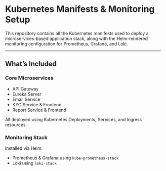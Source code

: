 # Kubernetes Manifests & Monitoring Setup

This repository contains all the Kubernetes manifests used to deploy a microservices-based application stack, along with the Helm-rendered monitoring configuration for Prometheus, Grafana, and Loki.

---
## What’s Included

### Core Microservices

- API Gateway
- Eureka Server
- Email Service
- KYC Service & Frontend
- Report Service & Frontend

All deployed using Kubernetes Deployments, Services, and Ingress resources.

### Monitoring Stack

Installed via Helm:

- Prometheus & Grafana using `kube-prometheus-stack`
- Loki using `loki-stack`
